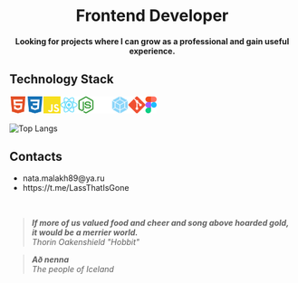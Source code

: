 <h1 align="center">Frontend Developer</h1>
<h4 align="center">Looking for projects where I can grow as a professional and gain useful experience.</h4>
<h2 align="left">Technology Stack</h2>
<img title="HTML" src="https://github.com/MalakhN/MalakhN/blob/main/html5.svg" height="30" align="left"/>
<img title="CSS" src="https://github.com/MalakhN/MalakhN/blob/main/css3.svg" height="30" align="left"/>
<img title="JavaScript"src="https://github.com/MalakhN/MalakhN/blob/main/javascript.svg" height="30" align="left"/>
<img title="React" src="https://github.com/MalakhN/MalakhN/blob/main/react.svg" height="30" align="left"/>
<img title="Node.js" src="https://github.com/MalakhN/MalakhN/blob/main/nodedotjs.svg" height="30" align="left"/>
<picture>
  <source media="(prefers-color-scheme: light)" srcset="https://github.com/MalakhN/MalakhN/blob/main/express-light-mode.svg">
  <source media="(prefers-color-scheme: dark)" srcset="https://github.com/MalakhN/MalakhN/blob/main/express-dark-mode.svg">
  <img title="Express" src="https://github.com/MalakhN/MalakhN/blob/main/express-dark-mode.svg" height="30" align="left"/>
</picture>
<img title="Webpack" src="https://github.com/MalakhN/MalakhN/blob/main/webpack.svg" height="30" align="left"/>
<img title="Git" src="https://github.com/MalakhN/MalakhN/blob/main/git.svg" height="30" align="left"/>
<img title="Figma" src="https://github.com/MalakhN/MalakhN/blob/main/Figma-Icon.svg" height="30" align="left"/> <br> <br>

![Top Langs](https://github-readme-stats.vercel.app/api/top-langs/?username=MalakhN&theme=github_dark&layout=compact)

<h2 align="left">Contacts</h2>
<ul>
  <li>nata.malakh89@ya.ru</li>
  <li>https://t.me/LassThatIsGone</li>
</ul>
 &nbsp
 
> ***If more of us valued food and cheer and song above hoarded gold, it would be a merrier world.*** <br>   *Thorin Oakenshield "Hobbit"*

> ***Að nenna***<br>   *The people of Iceland*

